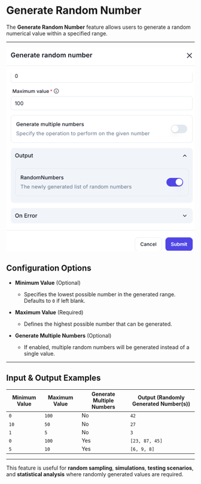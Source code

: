 # Generate Random Number  

The **Generate Random Number** feature allows users to generate a random numerical value within a specified range.  

---  
![alt text](generate-random-number.png)

## Configuration Options  

- **Minimum Value** (Optional)  
  - Specifies the lowest possible number in the generated range. Defaults to `0` if left blank.  

- **Maximum Value** (Required)  
  - Defines the highest possible number that can be generated.  

- **Generate Multiple Numbers** (Optional)  
  - If enabled, multiple random numbers will be generated instead of a single value.  

---  

## Input & Output Examples  

| **Minimum Value** | **Maximum Value** | **Generate Multiple Numbers** | **Output (Randomly Generated Number(s))** |
|------------------|------------------|------------------------------|----------------------------------|
| `0`             | `100`            | No                           | `42`                             |
| `10`            | `50`             | No                           | `27`                             |
| `1`             | `5`              | No                           | `3`                              |
| `0`             | `100`            | Yes                          | `[23, 87, 45]`                   |
| `5`             | `10`             | Yes                          | `[6, 9, 8]`                      |

---  

This feature is useful for **random sampling**, **simulations**, **testing scenarios**, and **statistical analysis** where randomly generated values are required.  

